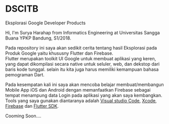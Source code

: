 # DSCITB
Eksplorasi Google Developer Products

Hi, I'm Surya Harahap from Informatics Engineering at Universitas Sangga Buana YPKP Bandung, S1/2018.
<p>
  Pada repository ini saya akan sedikit cerita tentang hasil Eksplorasi pada Produk Google yaitu khususny Flutter dan Firebase. <br>
Flutter merupakan toolkit UI Google untuk membuat aplikasi yang keren, yang dapat dikompilasi secara native untuk seluler, web, dan dekstop dari baris kode tunggal. selain itu kita juga harus memiliki kemampuan bahasa pemograman Dart.<br>
  
  Pada kesempatan kali ini saya akan mencoba belajar membuat/membangun Mobile App iOS dan Android dengan memanfaatkan Firebase sebagai tempat menampung data Login pada aplikasi yang akan saya kembangkan. Tools yang saya gunakan diantaranya adalah <a href="https://code.visualstudio.com/">Visual studio Code</a>, <a href="https://developer.apple.com/xcode/resources/">Xcode</a>, <a href="https://firebase.google.com/">Firebase</a> dan <a href="https://flutter.dev/">Flutter SDK</a>.

</p>

Cooming Soon....
